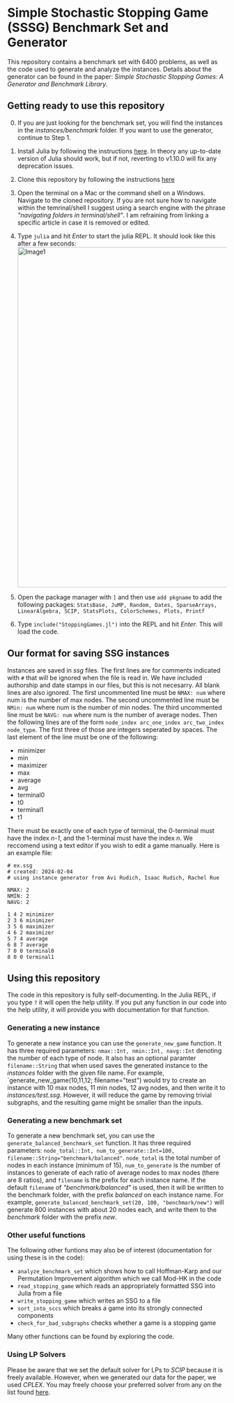 # Simple Stochastic Stopping Game (SSSG) Benchmark Set and Generator

This repository contains a benchmark set with 6400 problems, as well as the code used to generate and analyze the instances. Details about the generator can be found in the paper: *Simple Stochastic Stopping Games: A Generator and Benchmark Library*.

## Getting ready to use this repository

0. If you are just looking for the benchmark set, you will find the instances in the *instances/benchmark* folder. If you want to use the generator, continue to Step 1.
1. Install Julia by following the instructions [here](https://julialang.org/downloads/). In theory any up-to-date version of Julia should work, but if not, reverting to v1.10.0 will fix any deprecation issues.
2. Clone this repository by following the instructions [here](https://docs.github.com/en/repositories/creating-and-managing-repositories/cloning-a-repository)
3. Open the terminal on a Mac or the command shell on a Windows. Navigate to the cloned repository. If you are not sure how to navigate within the temrinal/shell I suggest using a search engine with the phrase *"navigating folders in terminal/shell"*. I am refraining from linking a specific article in case it is removed or edited. 
4. Type `julia` and hit *Enter* to start the julia REPL. It should look like this after a few seconds:<img width="781" alt="Image1" src="https://user-images.githubusercontent.com/65783146/160921840-4259962b-21c4-4a29-8447-532b5112dde8.png">

5. Open the package manager with `]` and then use `add pkgname` to add the following packages: `StatsBase, JuMP, Random, Dates, SparseArrays, LinearAlgebra, SCIP, StatsPlots, ColorSchemes, Plots, Printf`
6. Type `include("StoppingGames.jl")` into the REPL and hit *Enter*. This will load the code.


## Our format for saving SSG instances

Instances are saved in *ssg* files. The first lines are for comments indicated with `#` that will be ignored when the file is read in. We have included authorship and date stamps in our files, but this is not necesarry. All blank lines are also ignored. The first uncommented line must be `NMAX: num` where num is the number of max nodes. The second uncommented line must be `NMin: num` where num is the number of min nodes. The third uncommented line must be `NAVG: num` where num is the number of average nodes. Then the following lines are of the form `node_index arc_one_index arc_two_index node_type`. The first three of those are integers seperated by spaces. The last element of the line must be one of the following:

* minimizer
* min
* maximizer
* max
* average
* avg
* terminal0
* t0
* terminal1
* t1

There must be exactly one of each type of terminal, the 0-terminal must have the index *n-1*, and the 1-terminal must have the index *n*. We reccomend using a text editor if you wish to edit a game manually. Here is an example file:

```text
# ex.ssg
# created: 2024-02-04
# using instance generator from Avi Rudich, Isaac Rudich, Rachel Rue

NMAX: 2
NMIN: 2
NAVG: 2

1 4 2 minimizer
2 3 6 minimizer
3 5 6 maximizer
4 6 2 maximizer
5 7 4 average
6 8 7 average
7 0 0 terminal0
8 0 0 terminal1
```

## Using this repository

The code in this repository is fully self-documenting. In the Julia REPL, if you type `?` it will open the help utility. If you put any function in our code into the help utility, it will provide you with documentation for that function.

### Generating a new instance

To generate a new instance you can use the `generate_new_game` function. It has three required parameters: `nmax::Int, nmin::Int, navg::Int` denoting the number of each type of node. It also has an optional paramter `filename::String` that when used saves the generated instance to the *instances* folder with the given file name. For example, `generate_new_game(10,11,12; filename="test") would try to create an instance with 10 max nodes, 11 min nodes, 12 avg nodes, and then write it to *instances/test.ssg*. However, it will reduce the game by removing trivial subgraphs, and the resulting game might be smaller than the inputs.

### Generating a new benchmark set

To generate a new benchmark set, you can use the `generate_balanced_benchmark_set` function. It has three required parameters: `node_total::Int, num_to_generate::Int=100, filename::String="benchmark/balanced"`. `node_total` is the total number of nodes in each instance (minimum of 15), `num_to_generate` is the number of instances to generate of each ratio of average nodes to max nodes (there are 8 ratios), and `filename` is the prefix for each instance name. If the default `filename` of *"benchmark/balanced"* is used, then it will be written to the benchmark folder, with the prefix *balanced* on each instance name. For example, `generate_balanced_benchmark_set(20, 100, "benchmark/new")` will generate 800 instances with about 20 nodes each, and write them to the *benchmark* folder with the prefix *new*.

### Other useful functions

The following other funtions may also be of interest (documentation for using these is in the code):

* `analyze_benchmark_set` which shows how to call Hoffman-Karp and our Permutation Improvement algorithm which we call Mod-HK in the code
* `read_stopping_game` which reads an appropriately formatted SSG into Julia from a file
* `write_stopping_game` which writes an SSG to a file
* `sort_into_sccs` which breaks a game into its strongly connected components
* `check_for_bad_subgraphs` checks whether a game is a stopping game

Many other functions can be found by exploring the code.

### Using LP Solvers

Please be aware that we set the default solver for LPs to *SCIP* because it is freely available. However, when we generated our data for the paper, we used *CPLEX*. You may freely choose your preferred solver from any on the list found [here](https://jump.dev/JuMP.jl/stable/installation/#Supported-solvers).
